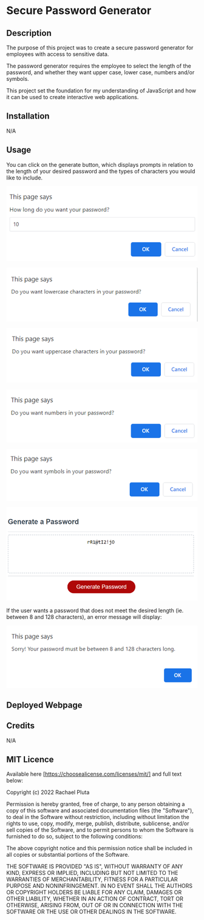 # Secure Password Generator

## Description
The purpose of this project was to create a secure password generator for employees with access to sensitive data.

The password generator requires the employee to select the length of the password, and whether they want upper case, lower case, numbers and/or symbols.

This project set the foundation for my understanding of JavaScript and how it can be used to create interactive web applications.

## Installation
N/A

## Usage
You can click on the generate button, which displays prompts in relation to the length of your desired password and the types of characters you would like to include.

![White prompt box asking the user how long they want their password to be](https://raw.githubusercontent.com/rachael-pluta/secure-password-generator/main/assets/images/password-length.png) 

![White prompt box asking the user if they want lowercase characters in their password](https://raw.githubusercontent.com/rachael-pluta/secure-password-generator/main/assets/images/lower-case-prompt.png)

![White prompt box asking the user if they want uppercase characters in their password](https://raw.githubusercontent.com/rachael-pluta/secure-password-generator/main/assets/images/uppercase-prompt.png)

![White prompt box asking the user if they want numbers in their password](https://raw.githubusercontent.com/rachael-pluta/secure-password-generator/main/assets/images/numbers-prompt.png)

![White prompt box asking the user if they want symbols in their password](https://raw.githubusercontent.com/rachael-pluta/secure-password-generator/main/assets/images/symbols-prompt.png)

![Example of generated password with 10 characters, uppercase and lowercase characters, and numbers and symbols](https://raw.githubusercontent.com/rachael-pluta/secure-password-generator/main/assets/images/generated-password.png)

If the user wants a password that does not meet the desired length (ie. between 8 and 128 characters), an error message will display:

![White prompt telling the user their password must be between 8 and 128 characters long](https://raw.githubusercontent.com/rachael-pluta/secure-password-generator/main/assets/images/error-message.png)

## Deployed Webpage

## Credits
N/A

## MIT Licence

Available here [https://choosealicense.com/licenses/mit/] and full text below:

Copyright (c) 2022 Rachael Pluta

Permission is hereby granted, free of charge, to any person obtaining a copy
of this software and associated documentation files (the "Software"), to deal
in the Software without restriction, including without limitation the rights
to use, copy, modify, merge, publish, distribute, sublicense, and/or sell
copies of the Software, and to permit persons to whom the Software is
furnished to do so, subject to the following conditions:

The above copyright notice and this permission notice shall be included in all
copies or substantial portions of the Software.

THE SOFTWARE IS PROVIDED "AS IS", WITHOUT WARRANTY OF ANY KIND, EXPRESS OR
IMPLIED, INCLUDING BUT NOT LIMITED TO THE WARRANTIES OF MERCHANTABILITY,
FITNESS FOR A PARTICULAR PURPOSE AND NONINFRINGEMENT. IN NO EVENT SHALL THE
AUTHORS OR COPYRIGHT HOLDERS BE LIABLE FOR ANY CLAIM, DAMAGES OR OTHER
LIABILITY, WHETHER IN AN ACTION OF CONTRACT, TORT OR OTHERWISE, ARISING FROM,
OUT OF OR IN CONNECTION WITH THE SOFTWARE OR THE USE OR OTHER DEALINGS IN THE
SOFTWARE.

